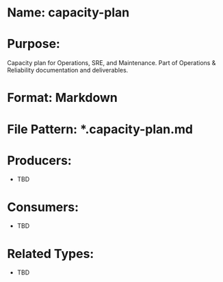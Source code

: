 # Name: capacity-plan

# Purpose:
Capacity plan for Operations, SRE, and Maintenance. Part of Operations & Reliability documentation and deliverables.

# Format: Markdown

# File Pattern: *.capacity-plan.md

# Producers:
- TBD

# Consumers:
- TBD

# Related Types:
- TBD
